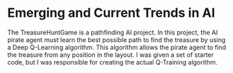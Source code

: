 # Emerging and Current Trends in AI

The TreasureHuntGame is a pathfinding AI project. In this project, the AI pirate agent must learn the best possible path to find the treasure by using a Deep Q-Learning algorithm. This algorithm allows the pirate agent to find the treasure from any position in the layout. I was given a set of starter code, but I was responsible for creating the actual Q-Training algorithm.
